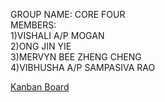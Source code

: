 GROUP NAME: CORE FOUR <br>
MEMBERS: <br>
  1)VISHALI A/P MOGAN <br>
  2)ONG JIN YIE <br>
  3)MERVYN BEE ZHENG CHENG <br>
  4)VIBHUSHA A/P SAMPASIVA RAO <br>

[Kanban Board](https://github.com/users/Sumiong/projects/1/views/1)
